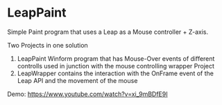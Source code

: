 LeapPaint
=========

Simple Paint program that uses a Leap as a Mouse controller + Z-axis.

Two Projects in one solution
1) LeapPaint
  Winform program that has Mouse-Over events of different controlls used in junction with the mouse controlling wrapper Project
2) LeapWrapper
  contains the interaction with the OnFrame event of the Leap API and the movement of the mouse


Demo: https://www.youtube.com/watch?v=xi_9mBDfE9I
